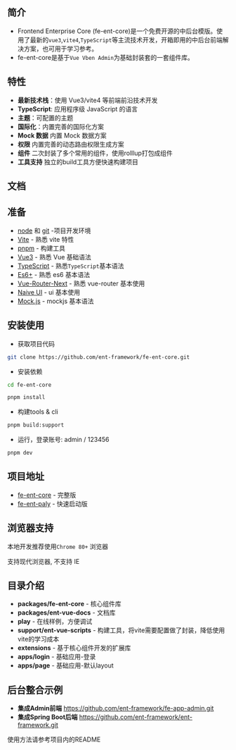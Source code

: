 ## 简介

- Frontend Enterprise Core (fe-ent-core)是一个免费开源的中后台模版。使用了最新的`vue3`,`vite4`,`TypeScript`等主流技术开发，开箱即用的中后台前端解决方案，也可用于学习参考。
- fe-ent-core是基于`Vue Vben Admin`为基础封装套的一套组件库。

## 特性

- **最新技术栈**：使用 Vue3/vite4 等前端前沿技术开发
- **TypeScript**: 应用程序级 JavaScript 的语言
- **主题**：可配置的主题
- **国际化**：内置完善的国际化方案
- **Mock 数据** 内置 Mock 数据方案
- **权限** 内置完善的动态路由权限生成方案
- **组件** 二次封装了多个常用的组件，使用rolllup打包成组件
- **工具支持** 独立的build工具方便快速构建项目

## 文档

## 准备

- [node](http://nodejs.org/) 和 [git](https://git-scm.com/) -项目开发环境
- [Vite](https://vitejs.dev/) - 熟悉 vite 特性
- [pnpm](https://www.pnpm.cn/) - 构建工具
- [Vue3](https://v3.vuejs.org/) - 熟悉 Vue 基础语法
- [TypeScript](https://www.typescriptlang.org/) - 熟悉`TypeScript`基本语法
- [Es6+](http://es6.ruanyifeng.com/) - 熟悉 es6 基本语法
- [Vue-Router-Next](https://next.router.vuejs.org/) - 熟悉 vue-router 基本使用
- [Naive UI](https://www.naiveui.com/) - ui 基本使用
- [Mock.js](https://github.com/nuysoft/Mock) - mockjs 基本语法

## 安装使用

- 获取项目代码

```bash
git clone https://github.com/ent-framework/fe-ent-core.git
```

- 安装依赖

```bash
cd fe-ent-core

pnpm install

```
- 构建tools & cli

```bash
pnpm build:support

```

- 运行，登录账号: admin / 123456

```bash
pnpm dev
```

## 项目地址

- [fe-ent-core](https://github.com/ent-framework/fe-ent-core.git) - 完整版
- [fe-ent-paly](https://github.com/ent-framework/fe-ent-play.git) - 快速启动版

## 浏览器支持

本地开发推荐使用`Chrome 80+` 浏览器

支持现代浏览器, 不支持 IE

## 目录介绍

- **packages/fe-ent-core** - 核心组件库
- **packages/ent-vue-docs** - 文档库
- **play** - 在线样例，方便调试
- **support/ent-vue-scripts** - 构建工具，将vite需要配置做了封装，降低使用vite的学习成本
- **extensions** - 基于核心组件开发的扩展库
- **apps/login** - 基础应用-登录
- **apps/page** - 基础应用-默认layout

## 后台整合示例

- **集成Admin前端** https://github.com/ent-framework/fe-app-admin.git
- **集成Spring Boot后端** https://github.com/ent-framework/ent-framework.git

使用方法请参考项目内的README

